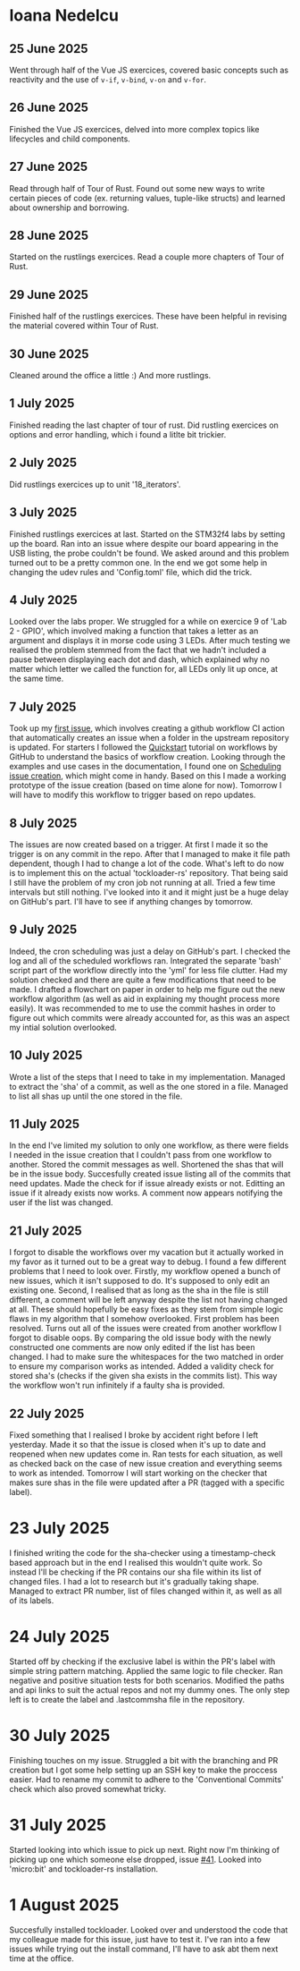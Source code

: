 # Ioana Nedelcu

## 25 June 2025
Went through half of the Vue JS exercices, covered basic concepts such as reactivity and the use of `v-if`, `v-bind`, `v-on` and `v-for`.

## 26 June 2025
Finished the Vue JS exercices, delved into more complex topics like lifecycles and child components.

## 27 June 2025
Read through half of Tour of Rust. Found out some new ways to write certain pieces of code (ex. returning values, tuple-like structs) and learned about ownership and borrowing.

## 28 June 2025
Started on the rustlings exercices. Read a couple more chapters of Tour of Rust.

## 29 June 2025
Finished half of the rustlings exercices. These have been helpful in revising the material covered within Tour of Rust. 

## 30 June 2025
Cleaned around the office a little :) And more rustlings.

## 1 July 2025
Finished reading the last chapter of tour of rust. Did rustling exercices on options and error handling, which i found a litlte bit trickier. 

## 2 July 2025
Did rustlings exercices up to unit '18_iterators'. 

## 3 July 2025
Finished rustlings exercices at last. Started on the STM32f4 labs by setting up the board. Ran into an issue where despite our board appearing in the USB listing, the probe couldn't be found. We asked around and this problem turned out to be a pretty common one. In the end we got some help in changing the udev rules and 'Config.toml' file, which did the trick.

## 4 July 2025
Looked over the labs proper. We struggled for a while on exercice 9 of 'Lab 2 - GPIO', which involved making a function that takes a letter as an argument and displays it in morse code using 3 LEDs. After much testing we realised the problem stemmed from the fact that we hadn't included a pause between displaying each dot and dash, which explained why no matter which letter we called the function for, all LEDs only lit up once, at the same time. 

## 7 July 2025
Took up my [first issue](https://github.com/WyliodrinEmbeddedIoT/tockloader-rs/issues/45), which involves creating a github workflow CI action that automatically creates  an issue when a folder in the upstream repository is updated. For starters I followed the [Quickstart](https://docs.github.com/en/actions/get-started/quickstart) tutorial on workflows by GitHub to understand the basics of workflow creation. Looking through the examples and use cases in the documentation, I found one on [Scheduling issue creation](https://docs.github.com/en/actions/how-tos/use-cases-and-examples/project-management/scheduling-issue-creation), which might come in handy. Based on this I made a working prototype of the issue creation (based on time alone for now). Tomorrow I will have to modify this workflow to trigger based on repo updates.

## 8 July 2025
The issues are now created based on a trigger. At first I made it so the trigger is on any commit in the repo. After that I managed to make it file path dependent, though I had to change a lot of the code. What's left to do now is to implement this on the actual 'tockloader-rs' repository. That being said I still have the problem of my cron job not running at all. Tried a few time intervals but still nothing. I've looked into it and it might just be a huge delay on GitHub's part. I'll have to see if anything changes by tomorrow.

## 9 July 2025
Indeed, the cron scheduling was just a delay on GitHub's part. I checked the log and all of the scheduled workflows ran. Integrated the separate 'bash' script part of the workflow directly into the 'yml' for less file clutter. Had my solution checked and there are quite a few modifications that need to be made. I drafted a flowchart on paper in order to help me figure out the new workflow algorithm (as well as aid in explaining my thought process more easily). It was recommended to me to use the commit hashes in order to figure out which commits were already accounted for, as this was an aspect my intial solution overlooked.

## 10 July 2025
Wrote a list of the steps that I need to take in my implementation. Managed to extract the 'sha' of a commit, as well as the one stored in a file. Managed to list all shas up until the one stored in the file.

## 11 July 2025
In the end I've limited my solution to only one workflow, as there were fields I needed in the issue creation that I couldn't pass from one workflow to another. Stored the commit messages as well. Shortened the shas that will be in the issue body. Succesfully created issue listing all of the commits that need updates. Made the check for if issue already exists or not. Editting an issue if it already exists now works. A comment now appears notifying the user if the list was changed.

## 21 July 2025
I forgot to disable the workflows over my vacation but it actually worked in my favor as it turned out to be a great way to debug. I found a few different problems that I need to look over. Firstly, my workflow opened a bunch of new issues, which it isn't supposed to do. It's supposed to only edit an existing one. Second, I realised that as long as the sha in the file is still different, a comment will be left anyway despite the list not having changed at all. These should hopefully be easy fixes as they stem from simple logic flaws in my algorithm that I somehow overlooked.
First problem has been resolved. Turns out all of the issues were created from another workflow I forgot to disable oops. By comparing the old issue body with the newly constructed one comments are now only edited if the list has been changed. I had to make sure the whitespaces for the two matched in order to ensure my comparison works as intended. Added a validity check for stored sha's (checks if the given sha exists in the commits list). This way the workflow won't run infinitely if a faulty sha is provided.

## 22 July 2025
Fixed something that I realised I broke by accident right before I left yesterday. Made it so that the issue is closed when it's up to date and reopened when new updates come in. Ran tests for each situation, as well as checked back on the case of new issue creation and everything seems to work as intended. Tomorrow I will start working on the checker that makes sure shas in the file were updated after a PR (tagged with a specific label).

# 23 July 2025
I finished writing the code for the sha-checker using a timestamp-check based approach but in the end I realised this wouldn't quite work. So instead I'll be checking if the PR contains our sha file within its list of changed files. I had a lot to research but it's gradually taking shape. Managed to extract PR number, list of files changed within it, as well as all of its labels.

# 24 July 2025
Started off by checking if the exclusive label is within the PR's label with simple string pattern matching. Applied the same logic to file checker. Ran negative and positive situation tests for both scenarios. Modified the paths and api links to suit the actual repos and not my dummy ones. The only step left is to create the label and .lastcommsha file in the repository.

# 30 July 2025
Finishing touches on my issue. Struggled a bit with the branching and PR creation but I got some help setting up an SSH key to make the proccess easier. Had to rename my commit to adhere to the 'Conventional Commits' check which also proved somewhat tricky.

# 31 July 2025
Started looking into which issue to pick up next. Right now I'm thinking of picking up one which someone else dropped, issue [#41](https://github.com/WyliodrinEmbeddedIoT/tockloader-rs/issues/48). Looked into 'micro:bit' and tockloader-rs installation.

# 1 August 2025
Succesfully installed tockloader. Looked over and understood the code that my colleague made for this issue, just have to test it. I've ran into a few issues while trying out the install command, I'll have to ask abt them next time at the office.
